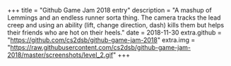 +++
title = "Github Game Jam 2018 entry"
description = "A mashup of Lemmings and an endless runner sorta thing. The camera tracks the lead creep and using an ability (lift, change direction, dash) kills them but helps their friends who are hot on their heels."
date = 2018-11-30
extra.github = "https://github.com/cs2dsb/github-game-jam-2018"
extra.img = "https://raw.githubusercontent.com/cs2dsb/github-game-jam-2018/master/screenshots/level_2.gif"
+++
